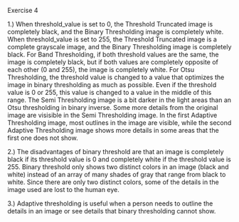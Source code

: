 Exercise 4

1.) When threshold_value is set to 0, the Threshold Truncated image is completely black, and the Binary Thresholding image is completely white.
When threshold_value is set to 255, the Threshold Truncated image is a complete grayscale image, and the Binary Thresholding image is completely black.
For Band Thresholding, if both threshold values are the same, the image is completely black, but if both values are completely opposite of each other (0 and 255), the image is completely white.
For Otsu Thresholding, the threshold value is changed to a value that optimizes the image in binary thresholding as much as possible.  Even if the threshold value is 0 or 255, this value is changed to a value in the middle of this range.
The Semi Thresholding image is a bit darker in the light areas than an Otsu thresholding in binary inverse.  Some more details from the original image are visisible in the Semi Thresholding image.
In the first Adaptive Thresholding image, most outlines in the image are visible, while the second Adaptive Thresholding image shows more details in some areas that the first one does not show.

2.) The disadvantages of binary threshold are that an image is completely black if its threshold value is 0 and completely white if the threshold value is 255.  Binary threshold only shows two distinct colors in an image (black and white) instead of an array of many shades of gray that range from black to white.  Since there are only two distinct colors, some of the details in the image used are lost to the human eye.

3.) Adaptive thresholding is useful when a person needs to outline the details in an image or see details that binary thresholding cannot show.
